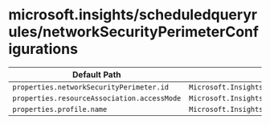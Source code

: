 # microsoft.insights/scheduledqueryrules/networkSecurityPerimeterConfigurations

| Default Path | Alias |
|---|---|
| `properties.networkSecurityPerimeter.id` | `Microsoft.Insights/scheduledQueryRules/networkSecurityPerimeterConfigurations/networkSecurityPerimeter.id` |
| `properties.resourceAssociation.accessMode` | `Microsoft.Insights/scheduledQueryRules/networkSecurityPerimeterConfigurations/resourceAssociation.accessMode` |
| `properties.profile.name` | `Microsoft.Insights/scheduledQueryRules/networkSecurityPerimeterConfigurations/profile.name` |

